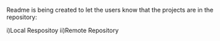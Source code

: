 Readme is being created to let the users know that the projects are in the repository:

i)Local Respositoy
ii)Remote Repository
